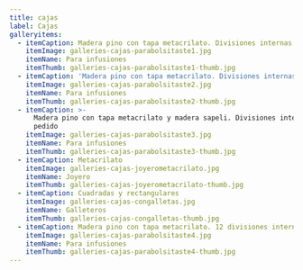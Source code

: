 ```yaml
---
title: cajas
label: Cajas
galleryitems:
  - itemCaption: Madera pino con tapa metacrilato. Divisiones internas a pedido
    itemImage: galleries-cajas-parabolsitaste1.jpg
    itemName: Para infusiones
    itemThumb: galleries-cajas-parabolsitaste1-thumb.jpg
  - itemCaption: 'Madera pino con tapa metacrilato. Divisiones internas a pedido '
    itemImage: galleries-cajas-parabolsitaste2.jpg
    itemName: Para infusiones
    itemThumb: galleries-cajas-parabolsitaste2-thumb.jpg
  - itemCaption: >-
      Madera pino con tapa metacrilato y madera sapeli. Divisiones internas a
      pedido
    itemImage: galleries-cajas-parabolsitaste3.jpg
    itemName: Para infusiones
    itemThumb: galleries-cajas-parabolsitaste3-thumb.jpg
  - itemCaption: Metacrilato
    itemImage: galleries-cajas-joyerometacrilato.jpg
    itemName: Joyero
    itemThumb: galleries-cajas-joyerometacrilato-thumb.jpg
  - itemCaption: Cuadradas y rectangulares
    itemImage: galleries-cajas-congalletas.jpg
    itemName: Galleteros
    itemThumb: galleries-cajas-congalletas-thumb.jpg
  - itemCaption: Madera pino con tapa metacrilato. 12 divisiones internas
    itemImage: galleries-cajas-parabolsitaste4.jpg
    itemName: Para infusiones
    itemThumb: galleries-cajas-parabolsitaste4-thumb.jpg
---
```



